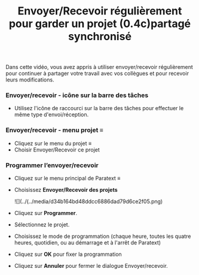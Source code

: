 ﻿---
title: Envoyer/Recevoir régulièrement pour garder un projet  (0.4c)partagé synchronisé
---

Dans cette vidéo, vous avez appris à utiliser envoyer/recevoir régulièrement pour continuer à partager votre travail avec vos collègues et pour recevoir leurs modifications.

### Envoyer/recevoir - icône sur la barre des tâches

-  Utilisez l'icône de raccourci sur la barre des tâches pour effectuer le même type d'envoi/réception.

### Envoyer/recevoir - menu projet ≡

-  Cliquez sur le menu du projet **≡**
-  Choisir Envoyer/Recevoir ce projet

### Programmer l’envoyer/recevoir

-  Cliquez sur le menu principal de Paratext **≡**
-  Choisissez **Envoyer/Recevoir des projets**

    ![](../(../media/d34b164bd48ddcc6886dad79d6ce2f05.png)

-  Cliquez sur **Programmer**.
-  Sélectionnez le projet.
-  Choisissez le mode de programmation (chaque heure, toutes les quatre heures, quotidien, ou au démarrage et à l'arrêt de Paratext)
-  Cliquez sur **OK** pour fixer la programmation
-  Cliquez sur **Annuler** pour fermer le dialogue Envoyer/recevoir.

